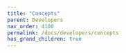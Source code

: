 ```yaml
---
title: "Concepts"
parent: Developers
nav_order: 4100
permalink: /docs/developers/concepts
has_grand_children: true
---
```


<!-- section header page -->